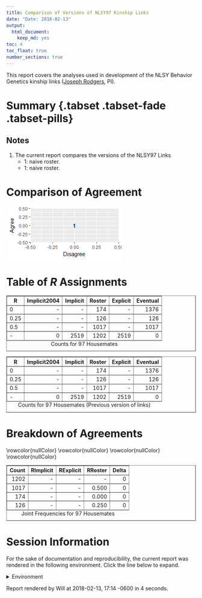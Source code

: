```yaml
---
title: Comparison of Versions of NLSY97 Kinship Links
date: "Date: 2018-02-13"
output:
  html_document:
    keep_md: yes
toc: 4
toc_float: true
number_sections: true
---
```


This report covers the analyses used in development of the NLSY Behavior Genetics kinship links ([Joseph Rodgers](https://www.vanderbilt.edu/psychological_sciences/bio/joe-rodgers), PI).

<!--  Set the working directory to the repository's base directory; this assumes the report is nested inside of two directories.-->


<!-- Set the report-wide options, and point to the external code file. -->


<!-- Load 'sourced' R files.  Suppress the output when loading sources. -->


<!-- Load packages, or at least verify they're available on the local machine.  Suppress the output when loading packages. -->


<!-- Load any global functions and variables declared in the R file.  Suppress the output. -->


<!-- Declare any global functions specific to a Rmd output.  Suppress the output. -->


<!-- Load the datasets.   -->


<!-- Tweak the datasets.   -->


# Summary {.tabset .tabset-fade .tabset-pills}

## Notes
1. The current report compares the versions of the NLSY97 Links
    * 1: naive roster.
    * 1: naive roster.

# Comparison of Agreement
![](figure-png/graph-roc-1.png)<!-- -->

# Table of *R* Assignments
<!-- html table generated in R 3.4.3 by xtable 1.8-2 package -->
<!-- Tue Feb 13 17:14:33 2018 -->
<table border=1>
<caption align="bottom"> Counts for 97 Housemates </caption>
<tr> <th> R </th> <th> Implicit2004 </th> <th> Implicit </th> <th> Roster </th> <th> Explicit </th> <th> Eventual </th>  </tr>
  <tr> <td> 0 </td> <td align="right"> - </td> <td align="right"> - </td> <td align="right"> 174 </td> <td align="right"> - </td> <td align="right"> 1376 </td> </tr>
  <tr> <td> 0.25 </td> <td align="right"> - </td> <td align="right"> - </td> <td align="right"> 126 </td> <td align="right"> - </td> <td align="right"> 126 </td> </tr>
  <tr> <td> 0.5 </td> <td align="right"> - </td> <td align="right"> - </td> <td align="right"> 1017 </td> <td align="right"> - </td> <td align="right"> 1017 </td> </tr>
  <tr> <td> - </td> <td align="right">   0 </td> <td align="right"> 2519 </td> <td align="right"> 1202 </td> <td align="right"> 2519 </td> <td align="right">   0 </td> </tr>
   </table>
<!-- html table generated in R 3.4.3 by xtable 1.8-2 package -->
<!-- Tue Feb 13 17:14:33 2018 -->
<table border=1>
<caption align="bottom"> Counts for 97 Housemates (Previous version of links) </caption>
<tr> <th> R </th> <th> Implicit2004 </th> <th> Implicit </th> <th> Roster </th> <th> Explicit </th> <th> Eventual </th>  </tr>
  <tr> <td> 0 </td> <td align="right"> - </td> <td align="right"> - </td> <td align="right"> 174 </td> <td align="right"> - </td> <td align="right"> 1376 </td> </tr>
  <tr> <td> 0.25 </td> <td align="right"> - </td> <td align="right"> - </td> <td align="right"> 126 </td> <td align="right"> - </td> <td align="right"> 126 </td> </tr>
  <tr> <td> 0.5 </td> <td align="right"> - </td> <td align="right"> - </td> <td align="right"> 1017 </td> <td align="right"> - </td> <td align="right"> 1017 </td> </tr>
  <tr> <td> - </td> <td align="right">   0 </td> <td align="right"> 2519 </td> <td align="right"> 1202 </td> <td align="right"> 2519 </td> <td align="right">   0 </td> </tr>
   </table>

# Breakdown of Agreements 
<!-- html table generated in R 3.4.3 by xtable 1.8-2 package -->
<!-- Tue Feb 13 17:14:34 2018 -->
<table border=1>
<caption align="bottom"> Joint Frequencies for 97 Housemates </caption>
<tr> <th> Count </th> <th> RImplicit </th> <th> RExplicit </th> <th> RRoster </th> <th> Delta </th>  </tr>
  \rowcolor{nullColor}  <tr> <td align="right"> 1202 </td> <td align="right"> - </td> <td align="right"> - </td> <td align="right"> - </td> <td align="right"> 0 </td> </tr>
   \rowcolor{nullColor} <tr> <td align="right"> 1017 </td> <td align="right"> - </td> <td align="right"> - </td> <td align="right"> 0.500 </td> <td align="right"> 0 </td> </tr>
   \rowcolor{nullColor} <tr> <td align="right"> 174 </td> <td align="right"> - </td> <td align="right"> - </td> <td align="right"> 0.000 </td> <td align="right"> 0 </td> </tr>
   \rowcolor{nullColor} <tr> <td align="right"> 126 </td> <td align="right"> - </td> <td align="right"> - </td> <td align="right"> 0.250 </td> <td align="right"> 0 </td> </tr>
   </table>



# Session Information
For the sake of documentation and reproducibility, the current report was rendered in the following environment.  Click the line below to expand.

<details>
  <summary>Environment <span class="glyphicon glyphicon-plus-sign"></span></summary>

```
Session info --------------------------------------------------------------------------------------
```

```
 setting  value                                      
 version  R version 3.4.3 Patched (2018-01-25 r74163)
 system   x86_64, mingw32                            
 ui       RTerm                                      
 language (EN)                                       
 collate  English_United States.1252                 
 tz       America/Chicago                            
 date     2018-02-13                                 
```

```
Packages ------------------------------------------------------------------------------------------
```

```
 package    * version    date       source                            
 assertthat   0.2.0      2017-04-11 CRAN (R 3.4.2)                    
 backports    1.1.2      2017-12-13 CRAN (R 3.4.3)                    
 base       * 3.4.3      2018-01-26 local                             
 bindr        0.1        2016-11-13 CRAN (R 3.4.2)                    
 bindrcpp   * 0.2        2017-06-17 CRAN (R 3.4.2)                    
 bit          1.1-12     2014-04-09 CRAN (R 3.4.1)                    
 bit64        0.9-7      2017-05-08 CRAN (R 3.4.1)                    
 blob         1.1.0      2017-06-17 CRAN (R 3.4.2)                    
 checkmate    1.8.5      2017-10-24 CRAN (R 3.4.2)                    
 colorspace   1.3-2      2016-12-14 CRAN (R 3.4.2)                    
 compiler     3.4.3      2018-01-26 local                             
 datasets   * 3.4.3      2018-01-26 local                             
 DBI          0.7        2017-06-18 CRAN (R 3.4.2)                    
 devtools     1.13.4     2017-11-09 CRAN (R 3.4.2)                    
 digest       0.6.15     2018-01-28 CRAN (R 3.4.3)                    
 dplyr        0.7.4.9000 2018-01-26 Github (tidyverse/dplyr@3f91e1e)  
 evaluate     0.10.1     2017-06-24 CRAN (R 3.4.2)                    
 ggplot2    * 2.2.1.9000 2017-12-20 Github (tidyverse/ggplot2@bfff1d8)
 glue         1.2.0      2017-10-29 CRAN (R 3.4.2)                    
 graphics   * 3.4.3      2018-01-26 local                             
 grDevices  * 3.4.3      2018-01-26 local                             
 grid         3.4.3      2018-01-26 local                             
 gtable       0.2.0      2016-02-26 CRAN (R 3.4.2)                    
 hms          0.4.1      2018-01-24 CRAN (R 3.4.3)                    
 htmltools    0.3.6      2017-04-28 CRAN (R 3.4.2)                    
 knitr      * 1.19       2018-01-29 CRAN (R 3.4.3)                    
 labeling     0.3        2014-08-23 CRAN (R 3.4.1)                    
 lazyeval     0.2.1      2017-10-29 CRAN (R 3.4.2)                    
 magrittr   * 1.5        2014-11-22 CRAN (R 3.4.2)                    
 memoise      1.1.0      2017-04-21 CRAN (R 3.4.2)                    
 methods    * 3.4.3      2018-01-26 local                             
 munsell      0.4.3      2016-02-13 CRAN (R 3.4.2)                    
 odbc         1.1.5      2018-01-23 CRAN (R 3.4.3)                    
 pillar       1.1.0      2018-01-14 CRAN (R 3.4.3)                    
 pkgconfig    2.0.1      2017-03-21 CRAN (R 3.4.2)                    
 plyr         1.8.4      2016-06-08 CRAN (R 3.4.2)                    
 purrr        0.2.4      2017-10-18 CRAN (R 3.4.2)                    
 R6           2.2.2      2017-06-17 CRAN (R 3.4.2)                    
 Rcpp         0.12.15    2018-01-20 CRAN (R 3.4.3)                    
 rlang        0.1.6.9003 2018-01-26 Github (tidyverse/rlang@b5da865)  
 rmarkdown    1.8        2017-11-17 CRAN (R 3.4.2)                    
 rprojroot    1.3-2      2018-01-03 CRAN (R 3.4.3)                    
 scales       0.5.0.9000 2017-10-11 Github (hadley/scales@d767915)    
 stats      * 3.4.3      2018-01-26 local                             
 stringi      1.1.6      2017-11-17 CRAN (R 3.4.2)                    
 stringr      1.2.0      2017-02-18 CRAN (R 3.4.2)                    
 testit       0.7.1      2017-12-21 Github (yihui/testit@8a346dd)     
 tibble       1.4.2      2018-01-22 CRAN (R 3.4.3)                    
 tidyselect   0.2.3      2017-11-06 CRAN (R 3.4.2)                    
 tools        3.4.3      2018-01-26 local                             
 utils      * 3.4.3      2018-01-26 local                             
 withr        2.1.1.9000 2017-12-20 Github (jimhester/withr@df18523)  
 xtable     * 1.8-2      2016-02-05 CRAN (R 3.4.2)                    
 yaml         2.1.16     2017-12-12 CRAN (R 3.4.3)                    
```
</details>



Report rendered by Will at 2018-02-13, 17:14 -0600 in 4 seconds.
